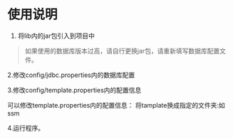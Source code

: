 # 使用说明

1. 将lib内的jar包引入到项目中

> 如果使用的数据库版本过高，请自行更换jar包，请重新填写数据库配置文件。

2.修改config/jdbc.properties内的数据库配置

3.修改config/template.properties内的配置信息

可以修改template.properties内的配置信息：
    将tamplate换成指定的文件夹:如ssm
    
4.运行程序。



